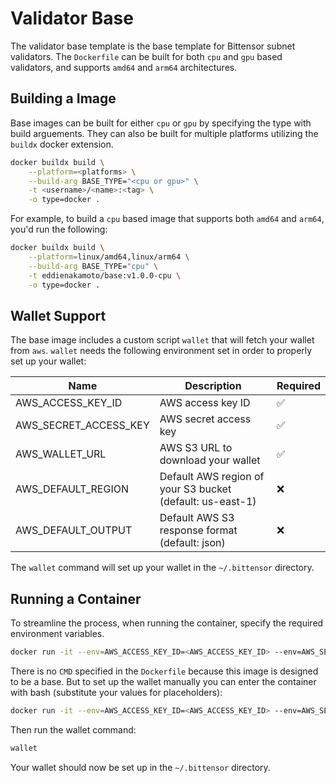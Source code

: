 # Validator Base 
The validator base template is the base template for Bittensor subnet validators. The `Dockerfile` can be built for both `cpu` and `gpu` based validators, and supports `amd64` and `arm64` architectures. 

## Building a Image
Base images can be built for either `cpu` or `gpu` by specifying the type with build arguements. They can also be built for multiple platforms utilizing the `buildx` docker extension.

```bash
docker buildx build \
    --platform=<platforms> \
    --build-arg BASE_TYPE="<cpu or gpu>" \
    -t <username>/<name>:<tag> \
    -o type=docker .
```

For example, to build a `cpu` based image that supports both `amd64` and `arm64`, you'd run the following:

```bash
docker buildx build \
    --platform=linux/amd64,linux/arm64 \
    --build-arg BASE_TYPE="cpu" \
    -t eddienakamoto/base:v1.0.0-cpu \
    -o type=docker .
```

## Wallet Support
The base image includes a custom script `wallet` that will fetch your wallet from `aws`. `wallet` needs the following environment set in order to properly set up your wallet:

| Name                  | Description                                               | Required |
|-----------------------|-----------------------------------------------------------|----------|
| AWS_ACCESS_KEY_ID     | AWS access key ID                                         | ✅       |
| AWS_SECRET_ACCESS_KEY | AWS secret access key                                     | ✅       |
| AWS_WALLET_URL        | AWS S3 URL to download your wallet                        | ✅       |
| AWS_DEFAULT_REGION    | Default AWS region of your S3 bucket (default: us-east-1) | ❌       |
| AWS_DEFAULT_OUTPUT    | Default AWS S3 response format (default: json)            | ❌       |

The `wallet` command will set up your wallet in the `~/.bittensor` directory. 

## Running a Container
To streamline the process, when running the container, specify the required environment variables.

```bash
docker run -it --env=AWS_ACCESS_KEY_ID=<AWS_ACCESS_KEY_ID> --env=AWS_SECRET_ACCESS_KEY=<AWS_SECRET_ACCESS_KEY> --env=AWS_WALLET_URL=<AWS_WALLET_URL> <image-name>
```

There is no `CMD` specified in the `Dockerfile` because this image is designed to be a base. But to set up the wallet manually you can enter the container with bash (substitute your values for placeholders):

```bash
docker run -it --env=AWS_ACCESS_KEY_ID=<AWS_ACCESS_KEY_ID> --env=AWS_SECRET_ACCESS_KEY=<AWS_SECRET_ACCESS_KEY> --env=AWS_WALLET_URL=<AWS_WALLET_URL> eddienakamoto/base:v1.0.0-cpu /bin/bash
```

Then run the wallet command:

```bash
wallet
```

Your wallet should now be set up in the `~/.bittensor` directory.